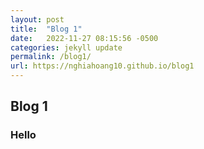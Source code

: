 ```yaml
---
layout: post
title:  "Blog 1"
date:   2022-11-27 08:15:56 -0500
categories: jekyll update
permalink: /blog1/
url: https://nghiahoang10.github.io/blog1
---
```

## Blog 1

### Hello